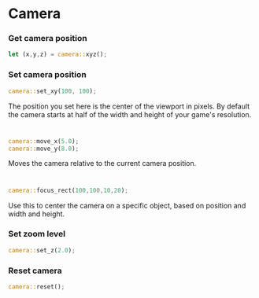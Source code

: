 # Camera

### Get camera position

```rust
let (x,y,z) = camera::xyz();
```

### Set camera position

```rust
camera::set_xy(100, 100);
```

The position you set here is the center of the viewport in pixels. By default the camera starts at half of the width and height of your game's resolution.

#
```rust
camera::move_x(5.0);
camera::move_y(8.0);
```
Moves the camera relative to the current camera position.

#
```rust
camera::focus_rect(100,100,10,20);
```

Use this to center the camera on a specific object, based on position and width and height.

### Set zoom level

```rust
camera::set_z(2.0);
```

### Reset camera

```rust
camera::reset();
```